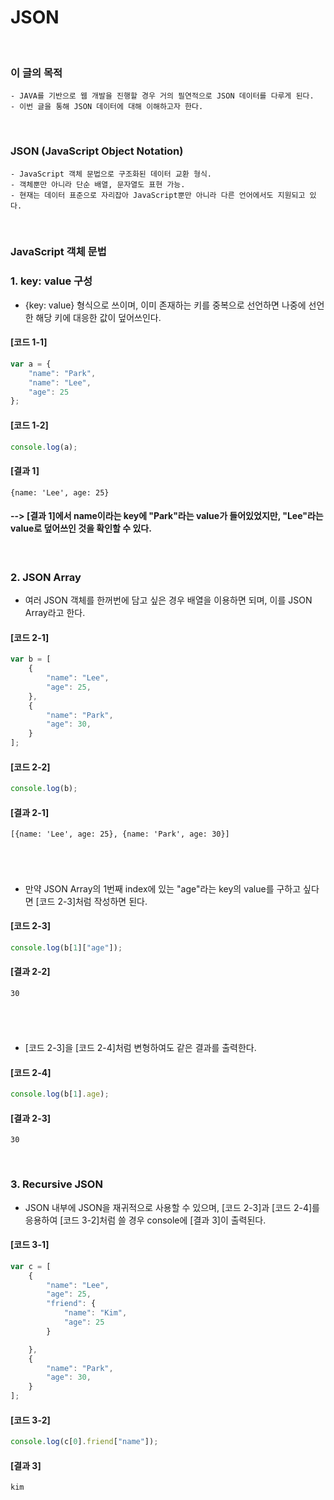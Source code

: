 # JSON
<br/>

### 이 글의 목적
    - JAVA를 기반으로 웹 개발을 진행할 경우 거의 필연적으로 JSON 데이터를 다루게 된다.
    - 이번 글을 통해 JSON 데이터에 대해 이해하고자 한다.
<br/>

### JSON (JavaScript Object Notation)
    - JavaScript 객체 문법으로 구조화된 데이터 교환 형식.
    - 객체뿐만 아니라 단순 배열, 문자열도 표현 가능.
    - 현재는 데이터 표준으로 자리잡아 JavaScript뿐만 아니라 다른 언어에서도 지원되고 있다.
<br/>

### JavaScript 객체 문법
### 1. key: value 구성
- {key: value} 형식으로 쓰이며, 이미 존재하는 키를 중복으로 선언하면 나중에 선언한 해당 키에 대응한 값이 덮어쓰인다.
#### [코드 1-1]
```javascript
var a = {
    "name": "Park",
    "name": "Lee",
    "age": 25
};
```
#### [코드 1-2]
```javascript
console.log(a);
```
#### [결과 1]
    {name: 'Lee', age: 25}
#### --> [결과 1]에서 name이라는 key에 "Park"라는 value가 들어있었지만, "Lee"라는 value로 덮어쓰인 것을 확인할 수 있다.
<br/>

### 2. JSON Array
- 여러 JSON 객체를 한꺼번에 담고 싶은 경우 배열을 이용하면 되며, 이를 JSON Array라고 한다.
#### [코드 2-1]
```javascript
var b = [
    {
        "name": "Lee",
        "age": 25,
    },
    {
        "name": "Park",
        "age": 30,
    }
];
```
#### [코드 2-2]
```javascript
console.log(b);
```
#### [결과 2-1]
    [{name: 'Lee', age: 25}, {name: 'Park', age: 30}]
###### <br/>
- 만약 JSON Array의 1번째 index에 있는 "age"라는 key의 value를 구하고 싶다면 [코드 2-3]처럼 작성하면 된다.
#### [코드 2-3]
```javascript
console.log(b[1]["age"]);
```
#### [결과 2-2]
    30
###### <br/>
- [코드 2-3]을 [코드 2-4]처럼 변형하여도 같은 결과를 출력한다.
#### [코드 2-4]
```javascript
console.log(b[1].age);
```
#### [결과 2-3]
    30
<br/>

### 3. Recursive JSON
- JSON 내부에 JSON을 재귀적으로 사용할 수 있으며, [코드 2-3]과 [코드 2-4]를 응용하여 [코드 3-2]처럼 쓸 경우 console에 [결과 3]이 출력된다.
#### [코드 3-1]
```javascript
var c = [
    {
        "name": "Lee",
        "age": 25,
        "friend": {
            "name": "Kim",
            "age": 25
        }

    },
    {
        "name": "Park",
        "age": 30,
    }
];
```
#### [코드 3-2]
```javascript
console.log(c[0].friend["name"]);
```
#### [결과 3]
    kim
